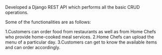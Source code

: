 Developed a Django REST API  which performs all the basic CRUD operations. 

Some of the functionalities are as follows:

1.Customers can order food from restaurants as well as from Home Chefs who provide home-cooked meal services.
2.Home Chefs can upload the menu of a particular day.
3.Customers can get to know the available items and can order accordingly.

